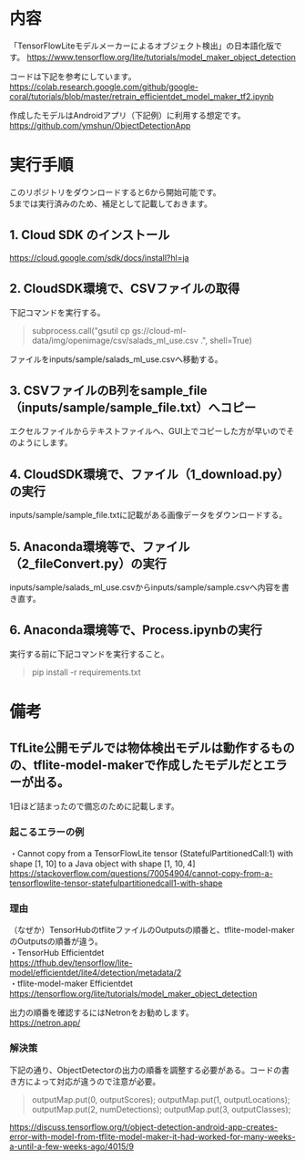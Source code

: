 # 内容
「TensorFlowLiteモデルメーカーによるオブジェクト検出」の日本語化版です。
https://www.tensorflow.org/lite/tutorials/model_maker_object_detection  
  
コードは下記を参考にしています。  
https://colab.research.google.com/github/google-coral/tutorials/blob/master/retrain_efficientdet_model_maker_tf2.ipynb  
  
作成したモデルはAndroidアプリ（下記例）に利用する想定です。  
https://github.com/ymshun/ObjectDetectionApp

# 実行手順
このリポジトリをダウンロードすると6から開始可能です。  
5までは実行済みのため、補足として記載しておきます。  

## 1. Cloud SDK のインストール
https://cloud.google.com/sdk/docs/install?hl=ja

## 2. CloudSDK環境で、CSVファイルの取得
下記コマンドを実行する。  
> subprocess.call("gsutil cp gs://cloud-ml-data/img/openimage/csv/salads_ml_use.csv .", shell=True)  

ファイルをinputs/sample/salads_ml_use.csvへ移動する。

## 3. CSVファイルのB列をsample_file（inputs/sample/sample_file.txt）へコピー
エクセルファイルからテキストファイルへ、GUI上でコピーした方が早いのでそのようにします。

## 4. CloudSDK環境で、ファイル（1_download.py）の実行
inputs/sample/sample_file.txtに記載がある画像データをダウンロードする。

## 5. Anaconda環境等で、ファイル（2_fileConvert.py）の実行
inputs/sample/salads_ml_use.csvからinputs/sample/sample.csvへ内容を書き直す。

## 6. Anaconda環境等で、Process.ipynbの実行
実行する前に下記コマンドを実行すること。  
> pip install -r requirements.txt

# 備考
## TfLite公開モデルでは物体検出モデルは動作するものの、tflite-model-makerで作成したモデルだとエラーが出る。
1日ほど詰まったので備忘のために記載します。

### 起こるエラーの例  
・Cannot copy from a TensorFlowLite tensor (StatefulPartitionedCall:1) with shape [1, 10] to a Java object with shape [1, 10, 4]  
https://stackoverflow.com/questions/70054904/cannot-copy-from-a-tensorflowlite-tensor-statefulpartitionedcall1-with-shape

### 理由
（なぜか）TensorHubのtfliteファイルのOutputsの順番と、tflite-model-makerのOutputsの順番が違う。  
・TensorHub Efficientdet  
https://tfhub.dev/tensorflow/lite-model/efficientdet/lite4/detection/metadata/2  
・tflite-model-maker Efficientdet  
https://tensorflow.org/lite/tutorials/model_maker_object_detection  
  
出力の順番を確認するにはNetronをお勧めします。  
https://netron.app/  

### 解決策
下記の通り、ObjectDetectorの出力の順番を調整する必要がある。コードの書き方によって対応が違うので注意が必要。
> outputMap.put(0, outputScores);
> outputMap.put(1, outputLocations);
> outputMap.put(2, numDetections);
> outputMap.put(3, outputClasses);

https://discuss.tensorflow.org/t/object-detection-android-app-creates-error-with-model-from-tflite-model-maker-it-had-worked-for-many-weeks-a-until-a-few-weeks-ago/4015/9
